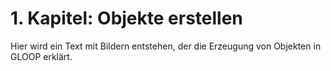 # 1. Kapitel: Objekte erstellen
Hier wird ein Text mit Bildern entstehen, der die Erzeugung von Objekten in GLOOP erklärt.

